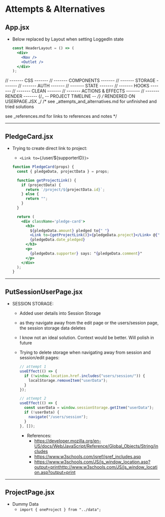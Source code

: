 # Attempts & Alternatives

## App.jsx

- Below replaced by Layout when setting LoggedIn state

  ```jsx
  const HeaderLayout = () => (
    <div>
      <Nav />
      <Outlet />
    </div>
  );
  ```

// ------- CSS -------
// ------- COMPONENTS -------
// ------- STORAGE -------
// ------- AUTH -------
// ------- STATE -------
// ------- HOOKS -------
// ------- CLEAN -------
// ------- ACTIONS & EFFECTS -------
// ------- RENDER -------
{/_ -- PROJECT TIMELINE -- _/}
/_ RENDERED ON USERPAGE.JSX _/
/\*
see \_attempts_and_alternatives.md for unfinished and tried solutions

see \_references.md for links to references and notes
\*/

---

## PledgeCard.jsx

- Trying to create direct link to project:

  - `<Link to={`/user/${supporterID}`}>`

  ```jsx
  function PledgeCard(props) {
    const { pledgeData, projectData } = props;

    function getProjectLink() {
      if (projectData) {
        return `/project/${projectData.id}`;
      } else {
        return "";
      }
    }

    return (
      <div className='pledge-card'>
        <h3>
          ${pledgeData.amount} pledged to{" "}
          <Link to={getProjectLink()}>{pledgeData.project}</Link> @{" "}
          {pledgeData.date_pledged}
        </h3>
        <p>
          {pledgeData.supporter} says: "{pledgeData.comment}"
        </p>
      </div>
    );
  }
  ```

---

## PutSessionUserPage.jsx

- SESSION STORAGE:

  - Added user details into Session Storage
  - as they navigate away from the edit page or the users/session page, the session storage data deletes
  - I know not an ideal solution. Context would be better. Will polish in future

  - Trying to delete storage when navigating away from session and session/edit pages:

    ```jsx
    // attempt 1
    useEffect(() => {
      if (!window.location.href.includes("users/session/")) {
        localStorage.removeItem("userData");
      }
    });
    ```

    ```jsx
    // attempt 2
    useEffect(() => {
      const userData = window.sessionStorage.getItem("userData");
      if (!userData) {
        navigate("/users/session");
      }
    }, []);
    ```

    - References:
      - https://developer.mozilla.org/en-US/docs/Web/JavaScript/Reference/Global_Objects/String/includes
      - https://www.w3schools.com/jsref/jsref_includes.asp
      - https://www.w3schools.com/JS/js_window_location.asp?output=printhttp://www.w3schools.com/JS/js_window_location.asp?output=print

---

## ProjectPage.jsx

- Dummy Data
  - `import { oneProject } from "../data";`
